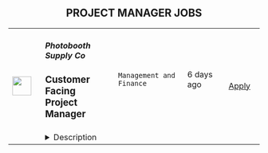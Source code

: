 <div align="center"><h2>PROJECT MANAGER JOBS</h2></div><table><tr>
                <td width="100" height="100" rowspan="2">
                    <img src="https://wwr-pro.s3.amazonaws.com/logos/0081/8318/logo.gif" width="38px" height="auto">
                </td>
                <td width="300">
                    <h5>Photobooth Supply Co</h5>
                    <h3> Customer Facing Project Manager</h3>
                </td>
                <td width="300">
                    <code>Management and Finance</code>
                </td>
                <td width="200">
                <text>6 days ago</text>
                </td>
                <td width="100" rowspan="2">
                <a href="https://weworkremotely.com/listings/photobooth-supply-co-customer-facing-project-manager" align="right" target="_blank">Apply</a>
                </td>
            </tr>
            <tr>
                <td colspan="3">
                <details><summary>Description</summary>
                <img src="https://we-work-remotely.imgix.net/logos/0081/8318/logo.gif?ixlib=rails-4.0.0&w=50&h=50&dpr=2&fit=fill&auto=compress" />

<p>
  <strong>Headquarters:</strong> Santa Ana, California, United States
    <br /><strong>URL:</strong> <a href="http://www.photoboothsupplyco.com">http://www.photoboothsupplyco.com</a>
</p>

<p>Do you thrive in organizing complicated projects? Does working with cutting edge technology sound like your kinda Monday? ☕️  Oh boy, do we have a job for you. Bonus points if you also have a fascination for how the Events Industry works behind the scenes!</p>
<p>We at <a href="https://photoboothsupplyco.com/" class="external">Photobooth Supply Co</a> are searching for an organized and motivated Customer Facing Project Manager to work with various customer facing teams within our company. Our ideal candidate has prior experience in project management and product launches, experience working with customer facing teams, and is comfortable with a fully remote team - spread throughout the world!</p>
<p>You would be coordinating everything required to advertise, support, and educate our clients on our new products. 🤩</p>
<p><br></p>
<h3>Goals</h3>
<ul><li>Ensure all Customer Facing teams are executing their projects on time and with impeccable quality</li></ul>
<h3><br></h3>
<h3>Responsibilities</h3>
<ul> <li>Oversee customer facing projects related to all new and existing PBSCO products for the following departments:<ul> <li>Customer Experience (Support)</li> <li>Customer Success</li> <li>Sales</li> <li>Marketing - internal and external partners</li> <li>Content - including our internal team and external partners</li> </ul> </li> <li>Manage these projects and team members by:<ul> <li>Maintaining and refining our project management tool for these teams</li> <li>Facilitate necessary meetings on these projects: take notes, lead meeting, record action items</li> <li>Attend relevant department meetings to ensure alignment on projects within team's day-to-day roles</li> <li>Using team capacities, you would be responsible for determining timelines and realistic deadlines for each team member and project</li> </ul> </li> <li>Primary Liaison for Product Related Projects<ul> <li>Main point of contact to communicate with all relevant Directors on team member progress within each department</li> <li>Main point of contact to communicate on the Product Launch progress and needs</li> </ul> </li> <li>Oversee all relevant SOPs and workflows for supporting and launching Products<ul> <li>Create &amp; update workflows and SOPs when needed</li> <li>Regular review of team members utilizing SOPs and addressing as needed</li> <li>Ensure the team adheres to all Product related SOPs laid out by Dev and Product Teams</li> </ul> </li> <li>Track &amp; Manage Project Based Metrics<ul> <li>Use &amp; manage metric systems within our dedicated project management tools</li> <li>Be familiar with typical project management metrics and how to use them for forecasting</li> </ul> </li> <li>Maintaining Product Support for Customer Facing Teams <ul> <li>Managing the needs of updating KBAs, website pages,  workflows, FAQs — assigning these tasks and managing</li> </ul> </li> </ul>
<p><strong>Requirements</strong></p>
<ul> <li>Most importantly, you MUST be kind, respectful, and thoughtful. Strong opinions are very welcome. Jerks are not.</li> <li>Project management</li> <li>Project management applications</li> <li>Communicating with our fully distributed teams with excellent skill and care</li> <li>Strong familiarity with standard project management workflows and SOPs</li> <li>Proven creativity to meet deadlines despite all odds being against you</li> </ul>
<p><strong>Benefits</strong></p>
<p>🏥 Health Benefits</p>
<p>👴 401K for California Based Employees</p>
<p>📚 Education Stipend</p>
<p>💻 Remote Work</p>
<p>💰 Bonus Plan</p>
<p>🏝️ Annual Retreat</p>
<p>✈️ Generous PTO and Holiday Schedule</p>
<p>💼 Quarterly Financial Meetings</p>
<p>📊 Open Book Management<br></p>
<p>💪 Intimate Team</p>

<p><strong>To apply:</strong> <a href="https://weworkremotely.com/remote-jobs/photobooth-supply-co-customer-facing-project-manager">https://weworkremotely.com/remote-jobs/photobooth-supply-co-customer-facing-project-manager</a></p>

                </details>
                </td>
            </tr></table>